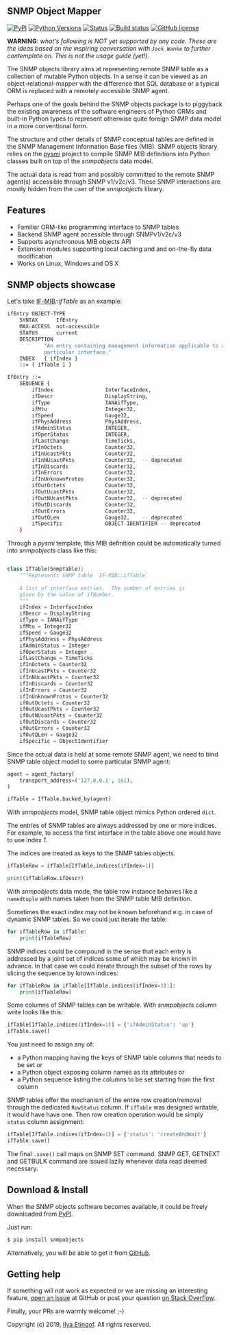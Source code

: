 
SNMP Object Mapper
------------------

[![PyPI](https://img.shields.io/pypi/v/snmpobjects.svg?maxAge=2592000)](https://pypi.org/project/snmpobjects)
[![Python Versions](https://img.shields.io/pypi/pyversions/snmpobjects.svg)](https://pypi.org/project/snmpobjects/)
[![Status](https://img.shields.io/pypi/status/snmpobjects.svg)](https://github.com/etingof/snmpobjects/)
[![Build status](https://travis-ci.org/etingof/snmpobjects.svg?branch=master)](https://travis-ci.org/etingof/snmpobjects)
[![GitHub license](https://img.shields.io/badge/license-BSD-blue.svg)](https://raw.githubusercontent.com/etingof/snmpobjects/master/LICENSE.txt)

**WARNING**: *what's following is NOT yet supported by any code. These are the ideas based
on the inspiring conversation with `Jack Wanke` to further contemplate on. This is not
the usage guide (yet!).*

The SNMP objects library aims at representing remote SNMP table as a collection
of mutable Python objects. In a sense it can be viewed as an
object-relational-mapper with the difference that SQL database or a typical
ORM is replaced with a remotely accessible SNMP agent.

Perhaps one of the goals behind the SNMP objects package is to piggyback
the existing awareness of the software engineers of Python ORMs and built-in
Python types to represent otherwise quite foreign SNMP data model in a more
conventional form.

The structure and other details of SNMP conceptual tables are defined in
the SNMP Management Information Base files (MIB). SNMP objects library
relies on the [pysmi](https://snmplabs.com/pysmi) project to compile SNMP
MIB definitions into Python classes built on top of the *snmpobjects* data
model.

The actual data is read from and possibly committed to the remote SNMP
agent(s) accessible through SNMP v1/v2c/v3. These SNMP interactions are
mostly hidden from the user of the *snmpobjects* library.

Features
--------

* Familiar ORM-like programming interface to SNMP tables
* Backend SNMP agent accessible through SNMPv1/v2c/v3
* Supports asynchronous MIB objects API
* Extension modules supporting local caching and and on-the-fly data modification
* Works on Linux, Windows and OS X

SNMP objects showcase
---------------------

Let's take [IF-MIB](http://mibs.snmplabs.com/asn1/IF-MIB)*::ifTable* as an example:

```bash
ifEntry OBJECT-TYPE
    SYNTAX      IfEntry
    MAX-ACCESS  not-accessible
    STATUS      current
    DESCRIPTION
            "An entry containing management information applicable to a
            particular interface."
    INDEX   { ifIndex }
    ::= { ifTable 1 }

IfEntry ::=
    SEQUENCE {
        ifIndex                 InterfaceIndex,
        ifDescr                 DisplayString,
        ifType                  IANAifType,
        ifMtu                   Integer32,
        ifSpeed                 Gauge32,
        ifPhysAddress           PhysAddress,
        ifAdminStatus           INTEGER,
        ifOperStatus            INTEGER,
        ifLastChange            TimeTicks,
        ifInOctets              Counter32,
        ifInUcastPkts           Counter32,
        ifInNUcastPkts          Counter32,  -- deprecated
        ifInDiscards            Counter32,
        ifInErrors              Counter32,
        ifInUnknownProtos       Counter32,
        ifOutOctets             Counter32,
        ifOutUcastPkts          Counter32,
        ifOutNUcastPkts         Counter32,  -- deprecated
        ifOutDiscards           Counter32,
        ifOutErrors             Counter32,
        ifOutQLen               Gauge32,    -- deprecated
        ifSpecific              OBJECT IDENTIFIER -- deprecated
    }
```

Through a *pysmi* template, this MIB definition could be automatically turned into
*snmpobjects* class like this:

```python

class IfTable(SnmpTable):
    """Represents SNMP table `IF-MIB::ifTable`
    
    A list of interface entries.  The number of entries is
    given by the value of ifNumber.
    """
    ifIndex = InterfaceIndex
    ifDescr = DisplayString
    ifType = IANAifType
    ifMtu = Integer32
    ifSpeed = Gauge32
    ifPhysAddress = PhysAddress
    ifAdminStatus = Integer
    ifOperStatus = Integer
    ifLastChange = TimeTicks
    ifInOctets = Counter32
    ifInUcastPkts = Counter32
    ifInNUcastPkts = Counter32
    ifInDiscards = Counter32
    ifInErrors = Counter32
    ifInUnknownProtos = Counter32
    ifOutOctets = Counter32
    ifOutUcastPkts = Counter32
    ifOutNUcastPkts = Counter32
    ifOutDiscards = Counter32
    ifOutErrors = Counter32
    ifOutQLen = Gauge32
    ifSpecific = ObjectIdentifier
```

Since the actual data is held at some remote SNMP agent, we need to bind SNMP
table object model to some particular SNMP agent:

```python
agent = agent_factory(
    transport_address=('127.0.0.1', 161),
)

ifTable = IfTable.backed_by(agent)

```

With *snmpobjects* model, SNMP table object mimics Python ordered `dict`.

The entries of SNMP tables are always addressed by one or more indices. For example,
to access the first interface in the table above one would have to use index *1*.

The indices are treated as keys to the SNMP tables objects.

```python
ifTableRow = ifTable[IfTable.indices(ifIndex=1)]

print(ifTableRow.ifDescr)
```

With *snmpobjects* data mode, the table row instance behaves like a `namedtuple`
with names taken from the SNMP table MIB definition.

Sometimes the exact index may not be known beforehand e.g. in case of dynamic SNMP
tables. So we could just iterate the table:

```python
for ifTableRow in ifTable:
    print(ifTableRow)
```

SNMP indices could be compound in the sense that each entry is addressed by a joint
set of indices some of which may be known in advance. In that case we could iterate
through the subset of the rows by slicing the sequence by known indices:

```python
for ifTableRow in ifTable[IfTable.indices(ifIndex=3):]:
    print(ifTableRow)
```

Some columns of SNMP tables can be writable. With *snmpobjects* column write looks
like this:

```python
ifTable[IfTable.indices(ifIndex=1)] = {'ifAdminStatus': 'up'}
ifTable.save()
```

You just need to assign any of:

* a Python mapping having the keys of SNMP table columns that needs to be set or
* a Python object exposing column names as its attributes or
* a Python sequence listing the columns to be set starting from the first column

SNMP tables offer the mechanism of the entire row creation/removal through the
dedicated `RowStatus` column. If `ifTable` was designed writable, it would have have
one. Then row creation operation would be simply `status` column assignment:

```python
ifTable[IfTable.indices(ifIndex=1)] = {'status': 'createAndWait'}
ifTable.save()
```

The final `.save()` call maps on SNMP SET command. SNMP GET, GETNEXT and GETBULK
command are issued lazily whenever data read deemed necessary.

Download & Install
------------------

When the SNMP objects software becomes available, it could be freely downloaded from
[PyPI](https://pypi.org/project/snmpobjects).

Just run:

```bash
$ pip install snmpobjects
```

Alternatively, you will be able to get it from [GitHub](https://github.com/etingof/snmpobjects/releases).

Getting help
------------

If something will not work as expected or we are missing an interesting feature,
[open an issue](https://github.com/etingof/snmpobjects/issues) at GitHub or
post your question [on Stack Overflow](https://stackoverflow.com/questions/ask).

Finally, your PRs are warmly welcome! ;-)

Copyright (c) 2019, [Ilya Etingof](mailto:etingof@gmail.com). All rights reserved.
